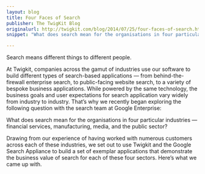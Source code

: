 ```yaml
---
layout: blog
title: Four Faces of Search
publisher: The TwigKit Blog
originalurl: http://twigkit.com/blog/2014/07/25/four-faces-of-search.html
snippet: "What does search mean for the organisations in four particular industries — financial services, manufacturing, media, and the public sector?"

---
```


Search means different things to different people.

At Twigkit, companies across the gamut of industries use our software to build different types of search-based applications — from behind-the-firewall enterprise search, to public-facing website search, to a variety of bespoke business applications. While powered by the same technology, the business goals and user expectations for search application vary widely from industry to industry. That’s why we recently began exploring the following question with the search team at Google Enterprise:

What does search mean for the organisations in four particular industries — financial services, manufacturing, media, and the public sector?

Drawing from our experience of having worked with numerous customers across each of these industries, we set out to use Twigkit and the Google Search Appliance to build a set of exemplar applications that demonstrate the business value of search for each of these four sectors. Here’s what we came up with.
